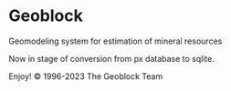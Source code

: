 # Geoblock
Geomodeling system for estimation of mineral resources

Now in stage of conversion from px database to sqlite.

Enjoy!
© 1996-2023 The Geoblock Team
